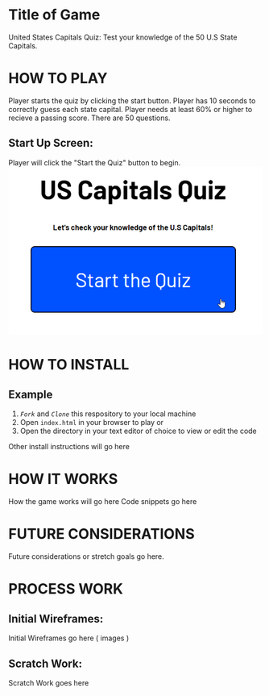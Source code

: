 # Title of Game

United States Capitals Quiz: Test your knowledge of the 50 U.S State Capitals.

# HOW TO PLAY

Player starts the quiz by clicking the start button. Player has 10 seconds to correctly guess each state capital. Player needs at least 60% or higher to recieve a passing score. There are 50 questions. 

## Start Up Screen:
Player will click the "Start the Quiz" button to begin.
![Start Screen](/img/Start-Screen.png)

# HOW TO INSTALL

## Example
1. *`Fork`* and *`Clone`* this respository to your local machine
2. Open `index.html` in your browser to play or 
3. Open the directory in your text editor of choice to view or edit the code

Other install instructions will go here


# HOW IT WORKS
How the game works will go here
Code snippets go here


# FUTURE CONSIDERATIONS

Future considerations or stretch goals go here.


# PROCESS WORK

## Initial Wireframes:
Initial Wireframes go here ( images )

## Scratch Work:

Scratch Work goes here
